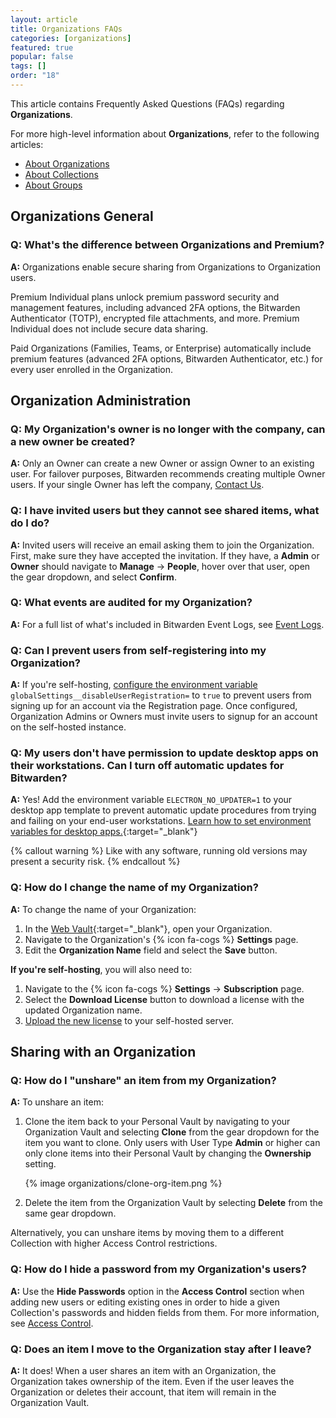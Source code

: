 ```yaml
---
layout: article
title: Organizations FAQs
categories: [organizations]
featured: true
popular: false
tags: []
order: "18"
---
```


This article contains Frequently Asked Questions (FAQs) regarding **Organizations**.

For more high-level information about **Organizations**, refer to the following articles:
- [About Organizations]({{site.baseurl}}/article/about-organizations/)
- [About Collections]({{site.baseurl}}/article/about-collections/)
- [About Groups]({{site.baseurl}}/article/about-groups/)

## Organizations General

### Q: What's the difference between Organizations and Premium?

**A:** Organizations enable secure sharing from Organizations to Organization users.

Premium Individual plans unlock premium password security and management features, including advanced 2FA options, the Bitwarden Authenticator (TOTP), encrypted file attachments, and more. Premium Individual does not include secure data sharing.

Paid Organizations (Families, Teams, or Enterprise) automatically include premium features (advanced 2FA options, Bitwarden Authenticator, etc.) for every user enrolled in the Organization.

## Organization Administration

### Q: My Organization's owner is no longer with the company, can a new owner be created?

**A:** Only an Owner can create a new Owner or assign Owner to an existing user. For failover purposes, Bitwarden recommends creating multiple Owner users. If your single Owner has left the company, [Contact Us](https://bitwarden.com/contact).

### Q: I have invited users but they cannot see shared items, what do I do?

**A:** Invited users will receive an email asking them to join the Organization. First, make sure they have accepted the invitation. If they have, a **Admin** or **Owner** should navigate to **Manage** &rarr; **People**, hover over that user, open the gear dropdown, and select **Confirm**.

### Q: What events are audited for my Organization?

**A:** For a full list of what's included in Bitwarden Event Logs, see [Event Logs]({{site.baseurl}}/article/event-logs/).

### Q: Can I prevent users from self-registering into my Organization?

**A:** If you're self-hosting, [configure the environment variable]({{site.baseurl}}/article/environment-variables/) `globalSettings__disableUserRegistration=` to `true` to prevent users from signing up for an account via the Registration page. Once configured, Organization Admins or Owners must invite users to signup for an account on the self-hosted instance.

### Q: My users don't have permission to update desktop apps on their workstations. Can I turn off automatic updates for Bitwarden?

**A:** Yes! Add the environment variable `ELECTRON_NO_UPDATER=1` to your desktop app template to prevent automatic update procedures from trying and failing on your end-user workstations. [Learn how to set environment variables for desktop apps.](https://www.twilio.com/blog/2017/01/how-to-set-environment-variables.html){:target="\_blank"}

{% callout warning %}
Like with any software, running old versions may present a security risk.
{% endcallout %}

### Q: How do I change the name of my Organization?

**A:** To change the name of your Organization:

1. In the [Web Vault](https://vault.bitwarden.com){:target="\_blank"}, open your Organization.
2. Navigate to the Organization's {% icon fa-cogs %} **Settings** page.
3. Edit the **Organization Name** field and select the **Save** button.

**If you're self-hosting**, you will also need to:
1. Navigate to the {% icon fa-cogs %} **Settings** &rarr; **Subscription** page.
2. Select the **Download License** button to download a license with the updated Organization name.
3. [Upload the new license]({{site.baseurl}}/article/licensing-on-premise/#organization-license) to your self-hosted server.

## Sharing with an Organization

### Q: How do I "unshare" an item from my Organization?

**A:** To unshare an item:
  1. Clone the item back to your Personal Vault by navigating to your Organization Vault and selecting **Clone** from the gear dropdown for the item you want to clone. Only users with User Type **Admin** or higher can only clone items into their Personal Vault by changing the **Ownership** setting.

     {% image organizations/clone-org-item.png %}
2. Delete the item from the Organization Vault by selecting **Delete** from the same gear dropdown.

Alternatively, you can unshare items by moving them to a different Collection with higher Access Control restrictions.

### Q: How do I hide a password from my Organization's users?

**A:** Use the **Hide Passwords** option in the **Access Control** section when adding new users or editing existing ones in order to hide a given Collection's passwords and hidden fields from them. For more information, see [Access Control]({{site.baseurl}}/article/user-types-access-control/#access-control).

### Q: Does an item I move to the Organization stay after I leave?

**A:** It does! When a user shares an item with an Organization, the Organization takes ownership of the item. Even if the user leaves the Organization or deletes their account, that item will remain in the Organization Vault.
